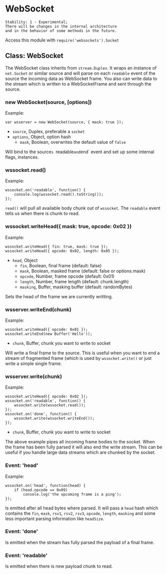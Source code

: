 # WebSocket

    Stability: 1 - Experimental; 
    There will be changes in the internal architecture
    and in the behavior of some methods in the future.

Access this module with `require('websockets').Socket`

## Class: WebSocket

The WebSocket class inherits from `stream.Duplex`.
It wraps an instance of `net.Socket` or similar source and will
parse on each `readable` event of the source the incoming data
as WebSocket frame. You also can write data to the stream which
is written to a WebSocketFrame and sent through the source.

### new WebSocket(source, [options])

Example:

    var wsserver = new WebSocket(source, { mask: true });

* `source`, Duplex, preferable a `socket`    
* `options`, Object, option hash
    * `mask`, Boolean, overwrites the default value of `false`

Will bind to the source`s `readable` and `end` event and set
up some internal flags, instances.

### wssocket.read()

Example:

    wssocket.on('readable', function() {
        console.log(wssocket.read().toString());
    });

`read()` will pull all available body chunk out of `wssocket`.
The `readable` event tells us when there is chunk to read.

### wssocket.writeHead({ mask: true, opcode: 0x02 })

Example:
    
    wssocket.writeHead({ fin: true, mask: true });
    wssocket.writeHead({ opcode: 0x02, length: 0x05 });

* `head`, Object
    * `fin`, Boolean, final frame (default: false)
    * `mask`, Boolean, masked frame (default: false or options.mask)
    * `opcode`, Number, frame opcode (default: 0x01)
    * `length`, Number, frame length (default: chunk.length)
    * `masking`, Buffer, masking buffer (default: randomBytes)

Sets the head of the frame we are currently writting.

### wsserver.writeEnd(chunk)

Example:

    wssocket.writeHead({ opcode: 0x01 });
    wssocket.writeEnd(new Buffer('Hello'));

* `chunk`, Buffer, chunk you want to write to socket

Will write a final frame to the source. This is useful when you want to end 
a stream of fragmented frame (which is used by `wssocket.write()` or just
write a simple single frame.

### wsserver.write(chunk)

Example:

    wssocket.writeHead({ opcode: 0x02 });
    wssocket.on('readable', function() {
        wssocket.write(wssocket.read());
    });
    wssocket.on('done', function() {
        wssocket.write(wssocket.writeEnd());
    });

* `chunk`, Buffer, chunk you want to write to socket

The above example pipes all incoming frame bodies to the socket.
When the frame has been fully parsed it will also end the write stream.
This can be useful if you handle large data streams which are chunked by the 
socket.

### Event: 'head'

Example:
    
    wssocket.on('head', function(head) {
        if (head.opcode == 0x09)
            console.log('the upcoming frame is a ping');
    });

Is emitted after all head bytes where parsed. It will pass a `head` hash
which contains the `fin`, `mask`, `rsv1`, `rsv2`, `rsv3`, `opcode`, `length`,
`masking` and some less important parsing information like `headSize`.

### Event: 'done'

Is emitted when the stream has fully parsed the payload of a final frame.

### Event: 'readable'

Is emitted when there is new payload chunk to read.
